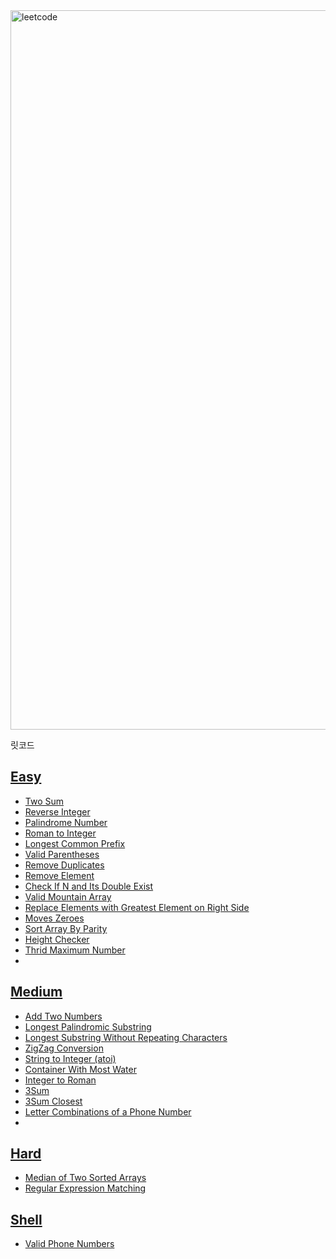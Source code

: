 <img width="1151" alt="leetcode" src="https://user-images.githubusercontent.com/42399580/126304233-faece608-54f7-40e6-987a-be59efe9e7c6.png">

릿코드

## [Easy](https://github.com/SGTYang/Algorithms/tree/main/LeetCode/Easy)
* [Two Sum](https://github.com/SGTYang/Algorithms/tree/main/LeetCode/Easy/Two%20Sum)
* [Reverse Integer](https://github.com/SGTYang/Algorithms/tree/main/LeetCode/Easy/Reverse%20Integer)
* [Palindrome Number](https://github.com/SGTYang/Algorithms/tree/main/LeetCode/Easy/Palindrome%20Number)
* [Roman to Integer](https://github.com/SGTYang/Algorithms/tree/main/LeetCode/Easy/Roman%20to%20Integer)
* [Longest Common Prefix](https://github.com/SGTYang/Algorithms/tree/main/LeetCode/Easy/Longest%20Common%20Prefix)
* [Valid Parentheses](https://github.com/SGTYang/Algorithms/tree/main/LeetCode/Easy/Valid%20Parentheses)
* [Remove Duplicates](https://github.com/SGTYang/Algorithms/tree/main/LeetCode/Easy/Remove%20Duplicates)
* [Remove Element](https://github.com/SGTYang/Algorithms/tree/main/LeetCode/Easy/Remove%20Element)
* [Check If N and Its Double Exist](https://github.com/SGTYang/Algorithms/tree/main/LeetCode/Easy/Check%20If%20N%20and%20Its%20Double%20Exist)
* [Valid Mountain Array](https://github.com/SGTYang/Algorithms/tree/main/LeetCode/Easy/Valid%20Mountain%20Array)
* [Replace Elements with Greatest Element on Right Side](https://github.com/SGTYang/Algorithms/tree/main/LeetCode/Easy/Replace%20Elements%20with%20Greatest%20Element%20on%20Right%20Side)
* [Moves Zeroes](https://github.com/SGTYang/Algorithms/tree/main/LeetCode/Easy/Move%20Zeroes)
* [Sort Array By Parity](https://github.com/SGTYang/Algorithms/tree/main/LeetCode/Easy/Sort%20Array%20By%20Parity)
* [Height Checker](https://github.com/SGTYang/Algorithms/tree/main/LeetCode/Easy/Height%20Checker)
* [Thrid Maximum Number](https://github.com/SGTYang/Algorithms/tree/main/LeetCode/Easy/Third%20Maximum%20Number)
* 

## [Medium](https://github.com/SGTYang/Algorithms/tree/main/LeetCode/Medium)
* [Add Two Numbers](https://github.com/SGTYang/Algorithms/tree/main/LeetCode/Medium/Add%20Two%20Numbers)
* [Longest Palindromic Substring](https://github.com/SGTYang/Algorithms/tree/main/LeetCode/Medium/Longest%20Palindromic%20Substring)
* [Longest Substring Without Repeating Characters](https://github.com/SGTYang/Algorithms/tree/main/LeetCode/Medium/Longest%20Substring%20Without%20Repeating%20Characters)
* [ZigZag Conversion](https://github.com/SGTYang/Algorithms/tree/main/LeetCode/Medium/ZigZag%20Conversion)
* [String to Integer (atoi)](https://github.com/SGTYang/Algorithms/tree/main/LeetCode/Medium/String%20to%20Integer%20(atoi))
* [Container With Most Water](https://github.com/SGTYang/Algorithms/tree/main/LeetCode/Medium/Container%20With%20Most%20Water)
* [Integer to Roman](https://github.com/SGTYang/Algorithms/tree/main/LeetCode/Medium/Integer%20to%20Roman)
* [3Sum](https://github.com/SGTYang/Algorithms/tree/main/LeetCode/Medium/3Sum)
* [3Sum Closest](https://github.com/SGTYang/Algorithms/tree/main/LeetCode/Medium/3Sum%20Closest)
* [Letter Combinations of a Phone Number](https://github.com/SGTYang/Algorithms/tree/main/LeetCode/Medium/Letter%20Combinations%20of%20a%20Phone%20Number)
* 

## [Hard](https://github.com/SGTYang/Algorithms/tree/main/LeetCode/Hard)
* [Median of Two Sorted Arrays](https://github.com/SGTYang/Algorithms/tree/main/LeetCode/Hard/Median%20of%20Two%20Sorted%20Arrays)
* [Regular Expression Matching](https://github.com/SGTYang/Algorithms/tree/main/LeetCode/Hard/Regular%20Expression%20Matching)

## [Shell](https://github.com/SGTYang/Algorithms/tree/main/LeetCode/Shell/Valid%20Phone%20Numbers)
* [Valid Phone Numbers](https://github.com/SGTYang/Algorithms/tree/main/LeetCode/Shell/Valid%20Phone%20Numbers)

